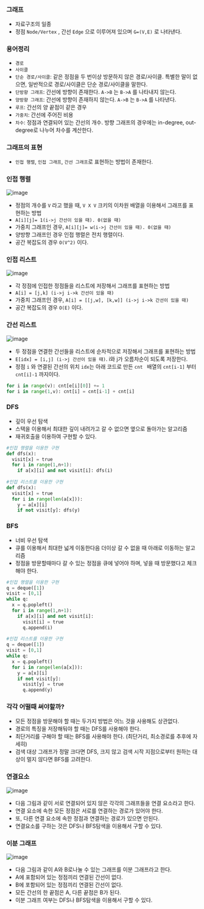 ### 그래프

- 자료구조의 일종
- 정점 `Node/Vertex` , 간선 `Edge` 으로 이루어져 있으며 `G=(V,E)` 로 나타낸다.



### 용어정리

- `경로`
- `사이클`
- `단순 경로/사이클`: 같은 정점을 두 번이상 방문하지 않은 경로/사이클. 특별한 말이 없으면, 일반적으로 경로/사이클은 단순 경로/사이클을 말한다.
- `단방향 그래프`: 간선에 방향이 존재한다. `A->B` 는 `B->A` 를 나타내지 않는다.
- `양방향 그래프`: 간선에 방향이 존재하지 않는다. `A->B` 는 `B->A` 를 나타낸다.
- `루프`: 간선의 양 끝점이 같은 경우
- `가중치`: 간선에 주어진 비용
- `차수`: 정점과 연결되어 있는 간선의 개수. 방향 그래프의 경우에는 in-degree, out-degree로 나누어 차수를 계산한다.



### 그래프의 표현

- `인접 행렬`,  `인접 그래프`, `간선 그래프`로 표현하는 방법이 존재한다.



### 인접 행렬

![image](https://user-images.githubusercontent.com/28296417/125164908-91786b00-e1cf-11eb-9322-88ea9ec14d46.png)

- 정점의 개수를 `V` 라고 했을 때, `V X V` 크키의 이차원 배열을 이용해서 그래프를 표현하는 방법
- `A[i][j]= 1(i->j 간선이 있을 때). 0(없을 때)`
- 가중치 그래프인 경우, `A[i][j]= w(i->j 간선이 있을 때). 0(없을 때)`
- 양방향 그래프인 경우 인접 행렬은 전치 행렬이다.
- 공간 복잡도의 경우 `O(V^2)` 이다.



### 인접 리스트

![image](https://user-images.githubusercontent.com/28296417/125164967-db615100-e1cf-11eb-9e48-af63e7ff1023.png)

- 각 정점에 인접한 정점들을 리스트에 저장해서 그래프를 표현하는 방법
- `A[i] = [j,k] (i->j i->k 간선이 있을 때)`
- 가중치 그래프인 경우, `A[i] = [[j,w], [k,w]] (i->j i->k 간선이 있을 때)`
- 공간 복잡도의 경우 `O(E)` 이다.



### 간선 리스트

![image](https://user-images.githubusercontent.com/28296417/125165005-faf87980-e1cf-11eb-8098-87cc05910fa1.png)

- 두 정점을 연결한 간선들을 리스트에 순차적으로 저장해서 그래프를 표현하는 방법 
- `E[idx] = [i,j] (i->j 간선이 있을 때)`. i와 j가 오름차순이 되도록 저장한다.
- 정점 `i` 와 연결된 간선의 위치 `idx`는 아래 코드로 만든 `cnt ` 배열의 `cnt[i-1]` 부터 `cnt[i]-1` 까지이다.

```python
for i in range(v): cnt[e[i][0]] += 1
for i in range(1,v): cnt[i] = cnt[i-1] + cnt[i]
```



### DFS

- 깊이 우선 탐색
- 스택을 이용해서 최대한 깊이 내려가고 갈 수 없으면 옆으로 돌아가는 알고리즘
- 재귀호출을 이용하여 구현할 수 있다.

```python
#인접 행렬을 이용한 구현
def dfs(x):
  visit[x] = true
  for i in range(1,n+1):
    if a[x][i] and not visit[i]: dfs(i)
      
#인접 리스트를 이용한 구현
def dfs(x):
  visit[x] = true
  for i in range(len(a[x])):
    y = a[x][i]
    if not visit[y]: dfs(y)
```





### BFS

- 너비 우선 탐색
- 큐를 이용해서 최대한 넓게 이동한다음 더이상 갈 수 없을 때 아래로 이동하는 알고리즘
- 정점을 방문할때마다 갈 수 있는 정점을 큐에 넣어야 하며, 넣을 때 방문했다고 체크해야 한다.

```python
#인접 행렬을 이용한 구현
q = deque([1])
visit = [0,1]
while q:
  x = q.popleft()
  for i in range(1,n+1):
    if a[x][i] and not visit[i]:
      visit[i] = true
      q.append(i)
      
#인접 리스트를 이용한 구현
q = deque([1])
visit = [0,1]
while q:
  x = q.popleft()
  for i in range(len(a[x])):
    y = a[x][i]
    if not visit[y]:
      visit[y] = true
      q.append(y)
```



### 각각 어떨때 써야할까?

- 모든 정점을 방문해야 할 때는 두가지 방법은 어느 것을 사용해도 상관없다.
- 경로의 특징을 저장해둬야 할 때는 DFS를 사용해야 한다.
- 최단거리를 구해야 할 때는 BFS를 사용해야 한다. (최단거리, 최소경로를 추후에 자세히)
- 검색 대상 그래프가 정말 크다면 DFS, 크지 않고 검색 시작 지점으로부터 원하는 대상이 멀지 않다면 BFS를 고려한다.



### 연결요소

![image](https://user-images.githubusercontent.com/28296417/125165015-0a77c280-e1d0-11eb-8056-e251d769078b.png)

- 다음 그림과 같이 서로 연결되어 있지 않은 각각의 그래프들을 연결 요소라고 한다.
- 연결 요소에 속한 모든 정점은 서로를 연결하는 경로가 있어야 한다.
- 또, 다른 연결 요소에 속한 정점과 연결하는 경로가 있으면 안된다.
- 연결요소를 구하는 것은 DFS나 BFS탐색을 이용해서 구할 수 있다.



### 이분 그래프

![image](https://user-images.githubusercontent.com/28296417/125165031-18c5de80-e1d0-11eb-8b77-44aa00066a10.png)

- 다음 그림과 같이 A와 B로나눌 수  있는 그래프를 이분 그래프라고 한다.
- A에 포함되어 있는 정점끼리 연결된 간선이 없다.
- B에 포함되어 있는 정점끼리 연결된 간선이 없다.
- 모든 간선의 한 끝점은 A, 다른 끝점은 B가 된다.
- 이분 그래프 여부는 DFS나 BFS탐색을 이용해서 구할 수 있다.